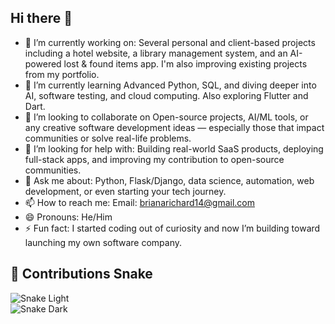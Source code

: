 ## Hi there 👋
- 🔭 I’m currently working on:
  Several personal and client-based projects including a hotel website, a library management system, and an AI-powered lost & found items app. I'm also improving existing projects from my portfolio.
- 🌱 I’m currently learning
Advanced Python, SQL, and diving deeper into AI, software testing, and cloud computing. Also exploring Flutter and Dart.
- 👯 I’m looking to collaborate on
  Open-source projects, AI/ML tools, or any creative software development ideas — especially those that impact communities or solve real-life problems.
- 🤔 I’m looking for help with:
Building real-world SaaS products, deploying full-stack apps, and improving my contribution to open-source communities.
- 💬 Ask me about:
  Python, Flask/Django, data science, automation, web development, or even starting your tech journey.
- 📫 How to reach me:
  Email: brianarichard14@gmail.com
- 😄 Pronouns:
  He/Him
- ⚡ Fun fact:
  I started coding out of curiosity and now I’m building toward launching my own software company.

 ## 🐍 Contributions Snake

![Snake Light](https://raw.githubusercontent.com/richartdo/richartdo/output/github-snake.svg#gh-light-mode-only)  
![Snake Dark](https://raw.githubusercontent.com/richartdo/richartdo/output/github-snake-dark.svg#gh-dark-mode-only)

<!--
**richartdo/richartdo** is a ✨ _special_ ✨ repository because its `README.md` (this file) appears on your GitHub profile.

Here are some ideas to get you started:

- 🔭 I’m currently working on ...
- 🌱 I’m currently learning ...
- 👯 I’m looking to collaborate on ...
- 🤔 I’m looking for help with ...
- 💬 Ask me about ...
- 📫 How to reach me: ...
- 😄 Pronouns: ...
- ⚡ Fun fact: ...
-->
